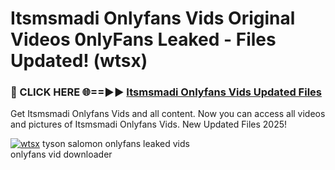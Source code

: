 # Itsmsmadi Onlyfans Vids Original Videos 0nlyFans Leaked - Files Updated! (wtsx)

<h3>🔴 CLICK HERE 🌐==►► <a href="https://tinyurl.com/2jnfzry5" rel="nofollow">Itsmsmadi Onlyfans Vids Updated Files</a></h3>

Get Itsmsmadi Onlyfans Vids and all content. Now you can access all videos and pictures of Itsmsmadi Onlyfans Vids. New Updated Files 2025!

[![wtsx](https://i.imgur.com/GyGTBgg.gif)](https://tinyurl.com/2jnfzry5)
tyson salomon onlyfans leaked vids<br>
onlyfans vid downloader